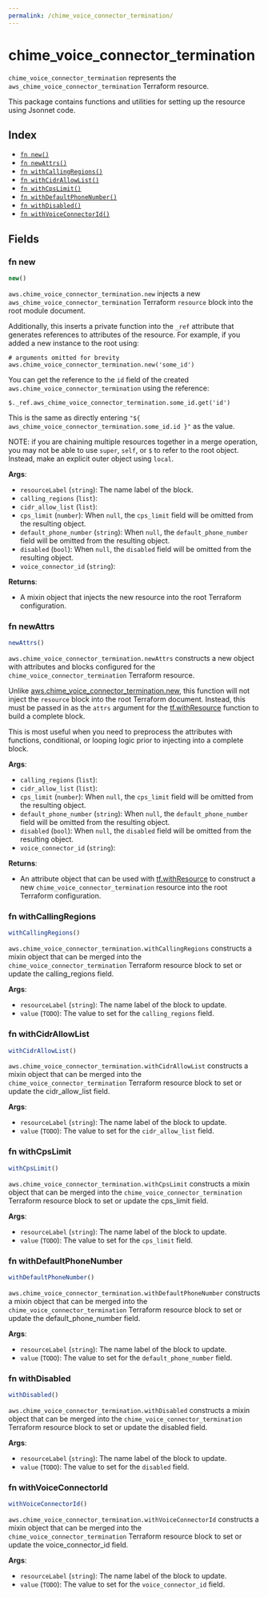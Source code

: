```yaml
---
permalink: /chime_voice_connector_termination/
---
```


# chime_voice_connector_termination

`chime_voice_connector_termination` represents the `aws_chime_voice_connector_termination` Terraform resource.



This package contains functions and utilities for setting up the resource using Jsonnet code.


## Index

* [`fn new()`](#fn-new)
* [`fn newAttrs()`](#fn-newattrs)
* [`fn withCallingRegions()`](#fn-withcallingregions)
* [`fn withCidrAllowList()`](#fn-withcidrallowlist)
* [`fn withCpsLimit()`](#fn-withcpslimit)
* [`fn withDefaultPhoneNumber()`](#fn-withdefaultphonenumber)
* [`fn withDisabled()`](#fn-withdisabled)
* [`fn withVoiceConnectorId()`](#fn-withvoiceconnectorid)

## Fields

### fn new

```ts
new()
```


`aws.chime_voice_connector_termination.new` injects a new `aws_chime_voice_connector_termination` Terraform `resource`
block into the root module document.

Additionally, this inserts a private function into the `_ref` attribute that generates references to attributes of the
resource. For example, if you added a new instance to the root using:

    # arguments omitted for brevity
    aws.chime_voice_connector_termination.new('some_id')

You can get the reference to the `id` field of the created `aws.chime_voice_connector_termination` using the reference:

    $._ref.aws_chime_voice_connector_termination.some_id.get('id')

This is the same as directly entering `"${ aws_chime_voice_connector_termination.some_id.id }"` as the value.

NOTE: if you are chaining multiple resources together in a merge operation, you may not be able to use `super`, `self`,
or `$` to refer to the root object. Instead, make an explicit outer object using `local`.

**Args**:
  - `resourceLabel` (`string`): The name label of the block.
  - `calling_regions` (`list`): 
  - `cidr_allow_list` (`list`): 
  - `cps_limit` (`number`):  When `null`, the `cps_limit` field will be omitted from the resulting object.
  - `default_phone_number` (`string`):  When `null`, the `default_phone_number` field will be omitted from the resulting object.
  - `disabled` (`bool`):  When `null`, the `disabled` field will be omitted from the resulting object.
  - `voice_connector_id` (`string`): 

**Returns**:
- A mixin object that injects the new resource into the root Terraform configuration.


### fn newAttrs

```ts
newAttrs()
```


`aws.chime_voice_connector_termination.newAttrs` constructs a new object with attributes and blocks configured for the `chime_voice_connector_termination`
Terraform resource.

Unlike [aws.chime_voice_connector_termination.new](#fn-chimevoiceconnectorterminationnew), this function will not inject the `resource`
block into the root Terraform document. Instead, this must be passed in as the `attrs` argument for the
[tf.withResource](https://github.com/tf-libsonnet/core/tree/main/docs#fn-withresource) function to build a complete block.

This is most useful when you need to preprocess the attributes with functions, conditional, or looping logic prior to
injecting into a complete block.

**Args**:
  - `calling_regions` (`list`): 
  - `cidr_allow_list` (`list`): 
  - `cps_limit` (`number`):  When `null`, the `cps_limit` field will be omitted from the resulting object.
  - `default_phone_number` (`string`):  When `null`, the `default_phone_number` field will be omitted from the resulting object.
  - `disabled` (`bool`):  When `null`, the `disabled` field will be omitted from the resulting object.
  - `voice_connector_id` (`string`): 

**Returns**:
  - An attribute object that can be used with [tf.withResource](https://github.com/tf-libsonnet/core/tree/main/docs#fn-withresource) to construct a new `chime_voice_connector_termination` resource into the root Terraform configuration.


### fn withCallingRegions

```ts
withCallingRegions()
```

`aws.chime_voice_connector_termination.withCallingRegions` constructs a mixin object that can be merged into the `chime_voice_connector_termination`
Terraform resource block to set or update the calling_regions field.



**Args**:
  - `resourceLabel` (`string`): The name label of the block to update.
  - `value` (`TODO`): The value to set for the `calling_regions` field.


### fn withCidrAllowList

```ts
withCidrAllowList()
```

`aws.chime_voice_connector_termination.withCidrAllowList` constructs a mixin object that can be merged into the `chime_voice_connector_termination`
Terraform resource block to set or update the cidr_allow_list field.



**Args**:
  - `resourceLabel` (`string`): The name label of the block to update.
  - `value` (`TODO`): The value to set for the `cidr_allow_list` field.


### fn withCpsLimit

```ts
withCpsLimit()
```

`aws.chime_voice_connector_termination.withCpsLimit` constructs a mixin object that can be merged into the `chime_voice_connector_termination`
Terraform resource block to set or update the cps_limit field.



**Args**:
  - `resourceLabel` (`string`): The name label of the block to update.
  - `value` (`TODO`): The value to set for the `cps_limit` field.


### fn withDefaultPhoneNumber

```ts
withDefaultPhoneNumber()
```

`aws.chime_voice_connector_termination.withDefaultPhoneNumber` constructs a mixin object that can be merged into the `chime_voice_connector_termination`
Terraform resource block to set or update the default_phone_number field.



**Args**:
  - `resourceLabel` (`string`): The name label of the block to update.
  - `value` (`TODO`): The value to set for the `default_phone_number` field.


### fn withDisabled

```ts
withDisabled()
```

`aws.chime_voice_connector_termination.withDisabled` constructs a mixin object that can be merged into the `chime_voice_connector_termination`
Terraform resource block to set or update the disabled field.



**Args**:
  - `resourceLabel` (`string`): The name label of the block to update.
  - `value` (`TODO`): The value to set for the `disabled` field.


### fn withVoiceConnectorId

```ts
withVoiceConnectorId()
```

`aws.chime_voice_connector_termination.withVoiceConnectorId` constructs a mixin object that can be merged into the `chime_voice_connector_termination`
Terraform resource block to set or update the voice_connector_id field.



**Args**:
  - `resourceLabel` (`string`): The name label of the block to update.
  - `value` (`TODO`): The value to set for the `voice_connector_id` field.
